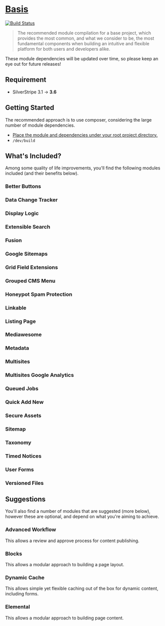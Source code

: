 # [Basis](https://packagist.org/packages/silverstripe-australia/ba-sis)

[![Build Status](https://travis-ci.org/silverstripe-australia/silverstripe-ba-sis.svg?branch=master)](https://travis-ci.org/silverstripe-australia/silverstripe-ba-sis)

> The recommended module compilation for a base project, which provides the most common, and what we consider to be, the most fundamental components when building an intuitive and flexible platform for both users and developers alike.

These module dependencies will be updated over time, so please keep an eye out for future releases!

## Requirement

* SilverStripe 3.1 → **3.6**

## Getting Started

The recommended approach is to use composer, considering the large number of module dependencies.

* [Place the module and dependencies under your root project directory.](https://packagist.org/packages/silverstripe-australia/ba-sis)
* `/dev/build`

## What's Included?

Among some quality of life improvements, you'll find the following modules included (and their benefits below).

### Better Buttons
### Data Change Tracker
### Display Logic
### Extensible Search
### Fusion
### Google Sitemaps
### Grid Field Extensions
### Grouped CMS Menu
### Honeypot Spam Protection
### Linkable
### Listing Page
### Mediawesome
### Metadata
### Multisites
### Multisites Google Analytics
### Queued Jobs
### Quick Add New
### Secure Assets
### Sitemap
### Taxonomy
### Timed Notices
### User Forms
### Versioned Files

## Suggestions

You'll also find a number of modules that are suggested (more below), however these are optional, and depend on what you're aiming to achieve.

### Advanced Workflow

This allows a review and approve process for content publishing.

### Blocks

This allows a modular approach to building a page layout.

### Dynamic Cache

This allows simple yet flexible caching out of the box for dynamic content, including forms.

### Elemental

This allows a modular approach to building page content.